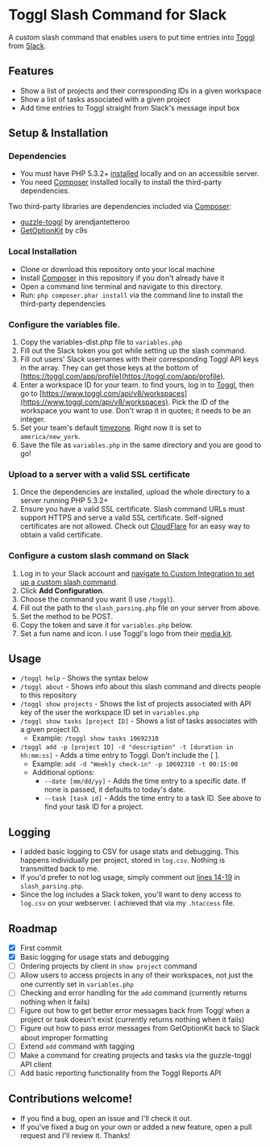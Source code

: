 # Toggl Slash Command for Slack
A custom slash command that enables users to put time entries into [Toggl](http://toggl.com) from [Slack](http://slack.com).

## Features
- Show a list of projects and their corresponding IDs in a given workspace
- Show a list of tasks associated with a given project
- Add time entries to Toggl straight from Slack's message input box

## Setup & Installation
### Dependencies
- You must have PHP 5.3.2+ [installed](http://php.net/manual/en/install.php) locally and on an accessible server.
- You need [Composer](http://getcomposer.org) installed locally to install the third-party dependencies.

Two third-party libraries are dependencies included via [Composer](http://getcomposer.org):

- [guzzle-toggl](https://github.com/arendjantetteroo/guzzle-toggl) by arendjantetteroo
- [GetOptionKit](https://github.com/c9s/GetOptionKit) by c9s

### Local Installation
- Clone or download this repository onto your local machine
- Install [Composer](http://getcomposer.org) in this repository if you don't already have it
- Open a command line terminal and navigate to this directory. 
- Run: `php composer.phar install` via the command line to install the third-party dependencies

### Configure the variables file.
1. Copy the variables-dist.php file to `variables.php`
2. Fill out the Slack token you got while setting up the slash command.
3. Fill out users' Slack usernames with their corresponding Toggl API keys in the array. They can get those keys at the bottom of [https://toggl.com/app/profile](https://toggl.com/app/profile).
4. Enter a workspace ID for your team. to find yours, log in to [Toggl](http://toggl.com), then go to [https://www.toggl.com/api/v8/workspaces](https://www.toggl.com/api/v8/workspaces). Pick the ID of the workspace you want to use. Don't wrap it in quotes; it needs to be an integer.
5. Set your team's default [timezone](http://php.net/manual/en/timezones.php). Right now it is set to `america/new_york`.
6. Save the file as `variables.php` in the same directory and you are good to go!

### Upload to a server with a valid SSL certificate
1. Once the dependencies are installed, upload the whole directory to a server running PHP 5.3.2+
2. Ensure you have a valid SSL certificate. Slash command URLs must support HTTPS and serve a valid SSL certificate. Self-signed certificates are not allowed. Check out [CloudFlare](https://www.cloudflare.com/ssl/) for an easy way to obtain a valid certificate.

### Configure a custom slash command on Slack
1. Log in to your Slack account and [navigate to Custom Integration to set up a custom slash command](https://slack.com/apps/A0F82E8CA-slash-commands).
2. Click **Add Configuration**.
3. Choose the command you want (I use `/toggl`).
4. Fill out the path to the `slash_parsing.php` file on your server from above.
5. Set the method to be POST.
6. Copy the token and save it for `variables.php` below.
7. Set a fun name and icon. I use Toggl's logo from their [media kit](https://blog.toggl.com/media-kit/).

## Usage
- `/toggl help` - Shows the syntax below
- `/toggl about` - Shows info about this slash command and directs people to this repository
- `/toggl show projects` - Shows the list of projects associated with API key of the user the workspace ID set in `variables.php`
- `/toggl show tasks [project ID]` - Shows a list of tasks associates with a given project ID. 
	- Example: `/toggl show tasks 10692310`
- `/toggl add -p [project ID] -d "description" -t [duration in hh:mm:ss]` - Adds a time entry to Toggl. Don't include the [ ]. 
	- Example: `add -d "Weekly check-in" -p 10692310 -t 00:15:00`
	- Additional options: 
		- `--date [mm/dd/yy]` - Adds the time entry to a specific date. If none is passed, it defaults to today's date.
		- `--task [task id]` - Adds the time entry to a task ID. See above to find your task ID for a project.
## Logging
- I added basic logging to CSV for usage stats and debugging. This happens individually per project, stored in `log.csv`. Nothing is transmitted back to me. 
- If you'd prefer to not log usage, simply comment out [lines 14-19](https://github.com/cagrimmett/slack-toggl-command/blob/master/slash_parsing.php#L14-L19) in `slash_parsing.php`.
- Since the log includes a Slack token, you'll want to deny access to `log.csv` on your webserver. I achieved that via my `.htaccess` file.

## Roadmap
- [x] First commit
- [x] Basic logging for usage stats and debugging
- [ ] Ordering projects by client in `show project` command
- [ ] Allow users to access projects in any of their workspaces, not just the one currently set in `variables.php` 
- [ ] Checking and error handling for the `add` command (currently returns nothing when it fails)
- [ ] Figure out how to get better error messages back from Toggl when a project or task doesn't exist (currently returns nothing when it fails)
- [ ] Figure out how to pass error messages from GetOptionKit back to Slack about improper formatting
- [ ] Extend `add` command with tagging
- [ ] Make a command for creating projects and tasks via the guzzle-toggl API client
- [ ] Add basic reporting functionality from the Toggl Reports API

## Contributions welcome!
- If you find a bug, open an issue and I'll check it out. 
- If you've fixed a bug on your own or added a new feature, open a pull request and I'll review it. Thanks!

 


